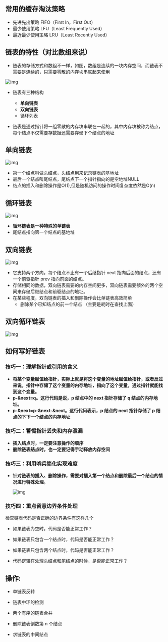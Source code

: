 ## 常用的缓存淘汰策略

- 先进先出策略 FIFO（First In，First Out）
- 最少使用策略 LFU（Least Frequently Used）
- 最近最少使用策略 LRU（Least Recently Used）

## 链表的特性（对比数组来说）

- 链表的存储方式和数组不一样，如图，数组是连续的一块内存空间，而链表不需要是连续的，只需要零散的内存块串联起来使用

![img](http://www.maymfx.cn/pic/1615186078459-f0d508e2-ec7b-458f-b948-a3279da3045d.jpeg)

- 链表有三种结构
  - **单向链表**
  - **双向链表**
  - 循环列表

- 链表是通过指针将一组零散的内存块串联在一起的，其中内存块被称为结点，每个结点不仅需要存数据还需要存储下个结点的地址

## 单向链表

![img](http://www.maymfx.cn/pic/1615186078470-49420655-01b1-409e-8236-5da2adc6d5f1.jpeg)

- 第一个结点叫做头结点，头结点用来记录链表的基地址
- 最后一个结点叫尾结点，尾结点下一个指针指向的是空地址NULL
- 结点的插入和删除操作是O(1),但是随机访问的操作时间复杂度依然是O(n)

## 循环链表

![img](http://www.maymfx.cn/pic/1615186078479-3585d6d6-3759-4f8e-aa80-8ac149971d62.jpeg)

- **循环链表是一种特殊的单链表**
- 尾结点指向第一个结点的基地址

## 双向链表

![img](http://www.maymfx.cn/pic/1615186078462-840c3cd0-db37-4b13-a1fb-1d20d40f4b71.jpeg)

- 它支持两个方向，每个结点不止有一个后继指针 next 指向后面的结点，还有一个前驱指针 prev 指向前面的结点。
- 存储相同的数据，双向链表需要的内存空间更多，双向链表需要额外的两个空间来存储后继结点和前驱结点的地址。
- 在某些程度，双向链表的插入和删除操作会比单链表高效简单
  - 删除某个已知结点的前一个结点 （主要是耗时在查找上面）

## 双向循环链表

![img](http://www.maymfx.cn/pic/1615186078494-303a6d57-1b07-4bc5-9733-e806048404eb.jpeg)

## 如何写好链表

### 技巧一：理解指针或引用的含义

- **将某个变量赋值给指针，实际上就是将这个变量的地址赋值给指针，或者反过来说，指针中存储了这个变量的内存地址，指向了这个变量，通过指针就能找到这个变量。**
- **p-&next=q。这行代码是说，p 结点中的 next 指针存储了 q 结点的内存地址。**
- **p-&next=p-&next-&next。这行代码表示，p 结点的 next 指针存储了 p 结点的下下一个结点的内存地址**

### 技巧二：警惕指针丢失和内存泄漏

- **插入结点时，一定要注意操作的顺序**
- **删除链表结点时，也一定要记得手动释放内存空间**

### 技巧三：利用哨兵简化实现难度

- **针对链表的插入、删除操作，需要对插入第一个结点和删除最后一个结点的情况进行特殊处理**。

  ![img](http://www.maymfx.cn/pic/1615186100799-b127d372-c085-4e93-9317-d364c16031f1.jpeg)

### 技巧四：重点留意边界条件处理

检查链表代码是否正确的边界条件有这样几个

-  如果链表为空时，代码是否能正常工作？
- 如果链表只包含一个结点时，代码是否能正常工作？
- 如果链表只包含两个结点时，代码是否能正常工作？

- 代码逻辑在处理头结点和尾结点的时候，是否能正常工作？

## 操作:

- 单链表反转
- 链表中环的检测

- 两个有序的链表合并
- 删除链表倒数第 n 个结点

- 求链表的中间结点









































































